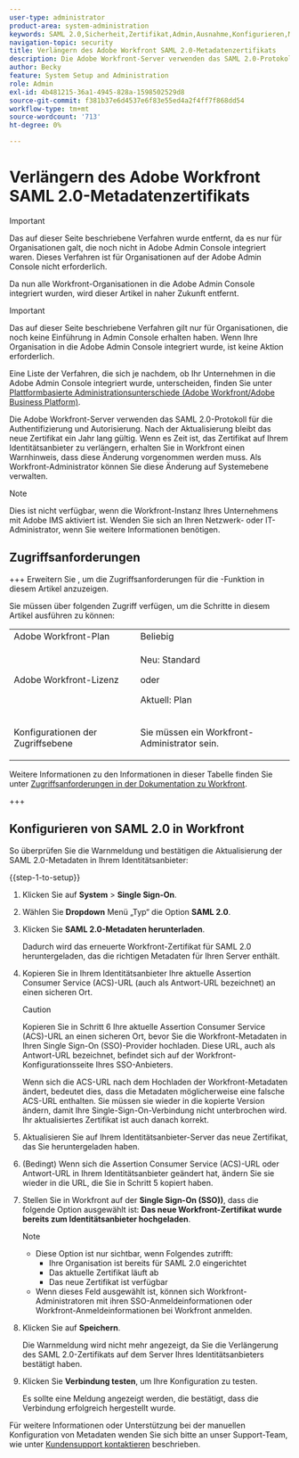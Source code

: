 ```yaml
---
user-type: administrator
product-area: system-administration
keywords: SAML 2.0,Sicherheit,Zertifikat,Admin,Ausnahme,Konfigurieren,Metadaten
navigation-topic: security
title: Verlängern des Adobe Workfront SAML 2.0-Metadatenzertifikats
description: Die Adobe Workfront-Server verwenden das SAML 2.0-Protokoll für die Authentifizierung und Autorisierung. Nach der Aktualisierung bleibt das neue Zertifikat ein Jahr lang gültig. Wenn es Zeit ist, das Zertifikat auf Ihrem Identitätsanbieter zu verlängern, erhalten Sie in Workfront einen Warnhinweis, dass diese Änderung vorgenommen werden muss. Als Workfront-Administrator können Sie diese Änderung auf Systemebene verwalten.
author: Becky
feature: System Setup and Administration
role: Admin
exl-id: 4b481215-36a1-4945-828a-1598502529d8
source-git-commit: f381b37e6d4537e6f83e55ed4a2f4ff7f868dd54
workflow-type: tm+mt
source-wordcount: '713'
ht-degree: 0%

---
```


# Verlängern des Adobe Workfront SAML 2.0-Metadatenzertifikats

>[!IMPORTANT]
>
>Das auf dieser Seite beschriebene Verfahren wurde entfernt, da es nur für Organisationen galt, die noch nicht in Adobe Admin Console integriert waren. Dieses Verfahren ist für Organisationen auf der Adobe Admin Console nicht erforderlich.
>
>Da nun alle Workfront-Organisationen in die Adobe Admin Console integriert wurden, wird dieser Artikel in naher Zukunft entfernt.

<!--DELETE ME MARCH 2026-->

>[!IMPORTANT]
>
>Das auf dieser Seite beschriebene Verfahren gilt nur für Organisationen, die noch keine Einführung in Admin Console erhalten haben. Wenn Ihre Organisation in die Adobe Admin Console integriert wurde, ist keine Aktion erforderlich.
>
>Eine Liste der Verfahren, die sich je nachdem, ob Ihr Unternehmen in die Adobe Admin Console integriert wurde, unterscheiden, finden Sie unter [Plattformbasierte Administrationsunterschiede (Adobe Workfront/Adobe Business Platform)](../../../administration-and-setup/get-started-wf-administration/actions-in-admin-console.md).

Die Adobe Workfront-Server verwenden das SAML 2.0-Protokoll für die Authentifizierung und Autorisierung. Nach der Aktualisierung bleibt das neue Zertifikat ein Jahr lang gültig. Wenn es Zeit ist, das Zertifikat auf Ihrem Identitätsanbieter zu verlängern, erhalten Sie in Workfront einen Warnhinweis, dass diese Änderung vorgenommen werden muss. Als Workfront-Administrator können Sie diese Änderung auf Systemebene verwalten.

<!--Use this Important note box in the last few weeks before each update.

You must take action to update the metadata in your identity provider with the information from the renewed certificate before the specified date. Mismatched certificates can keep your users from logging in to Workfront after November 22, 2022.
 
-->

>[!NOTE]
>
>Dies ist nicht verfügbar, wenn die Workfront-Instanz Ihres Unternehmens mit Adobe IMS aktiviert ist. Wenden Sie sich an Ihren Netzwerk- oder IT-Administrator, wenn Sie weitere Informationen benötigen.

## Zugriffsanforderungen

+++ Erweitern Sie , um die Zugriffsanforderungen für die -Funktion in diesem Artikel anzuzeigen.

Sie müssen über folgenden Zugriff verfügen, um die Schritte in diesem Artikel ausführen zu können:

<table style="table-layout:auto"> 
 <col> 
 <col> 
 <tbody> 
  <tr> 
   <td role="rowheader">Adobe Workfront-Plan</td> 
   <td>Beliebig</td> 
  </tr> 
 <tr> 
  <td role="rowheader">Adobe Workfront-Lizenz</td> 
  <td> <p>Neu: Standard </p>
 <p>oder</p> 
<p>Aktuell: Plan </p> 
</td> 
 </tr>   
 <tr> 
   <td role="rowheader">Konfigurationen der Zugriffsebene</td> 
   <td> <p>Sie müssen ein Workfront-Administrator sein.</p> </td> 
  </tr> 
 </tbody> 
</table>

Weitere Informationen zu den Informationen in dieser Tabelle finden Sie unter [Zugriffsanforderungen in der Dokumentation zu Workfront](/help/quicksilver/administration-and-setup/add-users/access-levels-and-object-permissions/access-level-requirements-in-documentation.md).

+++

## Konfigurieren von SAML 2.0 in Workfront

So überprüfen Sie die Warnmeldung und bestätigen die Aktualisierung der SAML 2.0-Metadaten in Ihrem Identitätsanbieter:

{{step-1-to-setup}}

1. Klicken Sie auf **System** > **Single Sign-On**.

1. Wählen Sie **Dropdown** Menü „Typ“ die Option **SAML 2.0**.

1. Klicken Sie **SAML 2.0-Metadaten herunterladen**.

   Dadurch wird das erneuerte Workfront-Zertifikat für SAML 2.0 heruntergeladen, das die richtigen Metadaten für Ihren Server enthält.

1. Kopieren Sie in Ihrem Identitätsanbieter Ihre aktuelle Assertion Consumer Service (ACS)-URL (auch als Antwort-URL bezeichnet) an einen sicheren Ort.

   >[!CAUTION]
   >
   >Kopieren Sie in Schritt 6 Ihre aktuelle Assertion Consumer Service (ACS)-URL an einen sicheren Ort, bevor Sie die Workfront-Metadaten in Ihren Single Sign-On (SSO)-Provider hochladen. Diese URL, auch als Antwort-URL bezeichnet, befindet sich auf der Workfront-Konfigurationsseite Ihres SSO-Anbieters.
   >
   >
   >Wenn sich die ACS-URL nach dem Hochladen der Workfront-Metadaten ändert, bedeutet dies, dass die Metadaten möglicherweise eine falsche ACS-URL enthalten. Sie müssen sie wieder in die kopierte Version ändern, damit Ihre Single-Sign-On-Verbindung nicht unterbrochen wird. Ihr aktualisiertes Zertifikat ist auch danach korrekt.

1. Aktualisieren Sie auf Ihrem Identitätsanbieter-Server das neue Zertifikat, das Sie heruntergeladen haben.
1. (Bedingt) Wenn sich die Assertion Consumer Service (ACS)-URL oder Antwort-URL in Ihrem Identitätsanbieter geändert hat, ändern Sie sie wieder in die URL, die Sie in Schritt 5 kopiert haben.
1. Stellen Sie in Workfront auf der **Single Sign-On (SSO))**, dass die folgende Option ausgewählt ist: **Das neue Workfront-Zertifikat wurde bereits zum Identitätsanbieter hochgeladen**.

   >[!NOTE]
   >
   >* Diese Option ist nur sichtbar, wenn Folgendes zutrifft:
   >   * Ihre Organisation ist bereits für SAML 2.0 eingerichtet
   >   * Das aktuelle Zertifikat läuft ab
   >   * Das neue Zertifikat ist verfügbar
   >* Wenn dieses Feld ausgewählt ist, können sich Workfront-Administratoren mit ihren SSO-Anmeldeinformationen oder Workfront-Anmeldeinformationen bei Workfront anmelden.

1. Klicken Sie auf **Speichern**.

   Die Warnmeldung wird nicht mehr angezeigt, da Sie die Verlängerung des SAML 2.0-Zertifikats auf dem Server Ihres Identitätsanbieters bestätigt haben.

1. Klicken Sie **Verbindung testen**, um Ihre Konfiguration zu testen.

   Es sollte eine Meldung angezeigt werden, die bestätigt, dass die Verbindung erfolgreich hergestellt wurde.

Für weitere Informationen oder Unterstützung bei der manuellen Konfiguration von Metadaten wenden Sie sich bitte an unser Support-Team, wie unter [Kundensupport kontaktieren](../../../workfront-basics/tips-tricks-and-troubleshooting/contact-customer-support.md) beschrieben.
